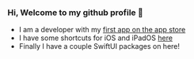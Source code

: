### Hi, Welcome to my github profile 👋

* I am a developer with my [first app on the app store](https://apps.apple.com/in/app/livre-the-book-tracker/id1540542887)
* I have some shortcuts for iOS and iPadOS [here](bit.ly/ArnavM_)
* Finally I have a couple SwiftUI packages on here!
